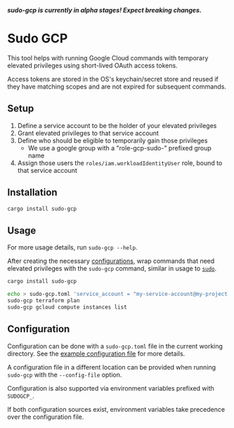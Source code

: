 ***sudo-gcp is currently in alpha stages! Expect breaking changes.***

# Sudo GCP

This tool helps with running Google Cloud commands with temporary elevated
privileges using short-lived OAuth access tokens.

Access tokens are stored in the OS's keychain/secret store and reused if they have 
matching scopes and are not expired for subsequent commands.

## Setup

1. Define a service account to be the holder of your elevated privileges
1. Grant elevated privileges to that service account
1. Define who should be eligible to temporarily gain those privileges
   - We use a google group with a "role-gcp-sudo-" prefixed group name
1. Assign those users the `roles/iam.workloadIdentityUser` role, bound to that
   service account

## Installation

```sh
cargo install sudo-gcp
```

## Usage

For more usage details, run `sudo-gcp --help`.

After creating the necessary [configurations](#Configuration), wrap commands 
that need elevated privileges with the `sudo-gcp` command, similar in 
usage to [`sudo`](https://man7.org/linux/man-pages/man8/sudo.8.html).

```sh
cargo install sudo-gcp

echo > sudo-gcp.toml 'service_account = "my-service-account@my-project.iam.gserviceaccount.com"'
sudo-gcp terraform plan
sudo-gcp gcloud compute instances list
```

## Configuration


Configuration can be done with a `sudo-gcp.toml` file in the current
working directory. See the [example configuration file](doc/example-config.toml) for more details.

A configuration file in a different location can be provided when running `sudo-gcp` with the `--config-file` option.

Configuration is also supported via environment variables prefixed with `SUDOGCP_`.

If both configuration sources exist, environment variables take precedence over the configuration file.

